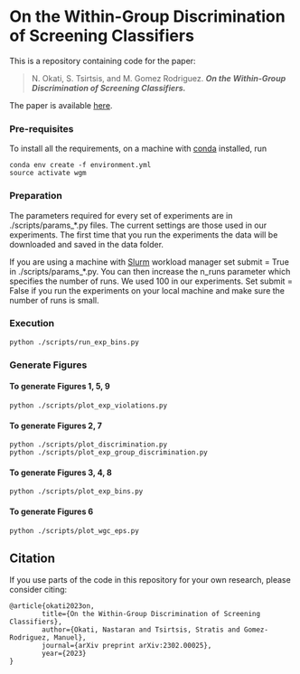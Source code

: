 # On the Within-Group Discrimination of Screening Classifiers
This is a repository containing code for the paper:

> N. Okati, S. Tsirtsis, and M. Gomez Rodriguez. **_On the Within-Group Discrimination of Screening Classifiers._**

The paper is available [here](https://arxiv.org/abs/2302.00025v1).
### Pre-requisites
To install all the requirements, on a machine with [conda](https://docs.conda.io/en/latest/) installed, run
```angular2html
conda env create -f environment.yml
source activate wgm
```

### Preparation
The parameters required for every set of experiments are in ./scripts/params_*.py files. 
The current settings are those used in our experiments.
The first time that you run the experiments the data will be downloaded and saved in the data folder. 

If you are using a machine with [Slurm](https://slurm.schedmd.com/documentation.html) workload manager set submit = True in ./scripts/params_*.py. 
You can then increase the n_runs parameter which specifies the number of runs. We used 100 in our experiments.
Set submit = False if you run the experiments on your local machine and make sure the number of runs is small.

### Execution

```angular2html
python ./scripts/run_exp_bins.py
```

### Generate Figures

#### To generate Figures 1, 5, 9
```angular2html
python ./scripts/plot_exp_violations.py
```

#### To generate Figures 2, 7
```angular2html
python ./scripts/plot_discrimination.py
python ./scripts/plot_exp_group_discrimination.py
```

#### To generate Figures 3, 4, 8
```angular2html
python ./scripts/plot_exp_bins.py
```

#### To generate Figures 6
```angular2html
python ./scripts/plot_wgc_eps.py
```

## Citation
If you use parts of the code in this repository for your own research, please consider citing:

```
@article{okati2023on,
        title={On the Within-Group Discrimination of Screening Classifiers},
        author={Okati, Nastaran and Tsirtsis, Stratis and Gomez-Rodriguez, Manuel},
        journal={arXiv preprint arXiv:2302.00025},
        year={2023}
}
```
